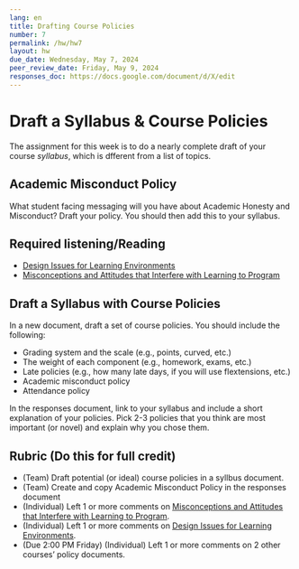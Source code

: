 ```yaml
---
lang: en
title: Drafting Course Policies
number: 7
permalink: /hw/hw7
layout: hw
due_date: Wednesday, May 7, 2024
peer_review_date: Friday, May 9, 2024
responses_doc: https://docs.google.com/document/d/X/edit
---
```


[learning_environments]: https://drive.google.com/drive/u/1/folders/1kSg75QcfFhbJVZJ_byRNqYsn5MnFLfrs
[misconceptions]: https://drive.google.com/file/d/1KqnD7ZgA8WqiikPGY1Z7FL70EYmf2Q4E/view?usp=sharing
[blank_syllabus]: https://docs.google.com/document/d/1qANVq4eq9awixuokGti2p6vLaaFDrnDv57wE0oonnb4/edit#heading=h.3j8x5g7z1b5d

# Draft a Syllabus & Course Policies

The assignment for this week is to do a nearly complete draft of your course _syllabus_, which is dfferent from a list of topics.

## Academic Misconduct Policy

What student facing messaging will you have about Academic Honesty and Misconduct? Draft your policy. You should then add this to your syllabus.

## Required listening/Reading

- [<u>Design Issues for Learning Environments</u>][learning_environments]
- [<u>Misconceptions and Attitudes that Interfere with Learning to Program</u>][misconceptions]

## Draft a Syllabus with Course Policies

In a new document, draft a set of course policies. You should include the following:

* Grading system and the scale (e.g., points, curved, etc.)
* The weight of each component (e.g., homework, exams, etc.)
* Late policies (e.g., how many late days, if you will use flextensions, etc.)
* Academic misconduct policy
* Attendance policy

In the responses document, link to your syllabus and include a short explanation of your policies. Pick 2-3 policies that you think are most important (or novel) and explain why you chose them.

## Rubric (Do this for full credit)

<!-- - (Team) Mentioned where you will advertise course application on responses document. -->
- (Team) Draft potential (or ideal) course policies in a syllbus document.
- (Team) Create and copy Academic Misconduct Policy in the responses document
- (Individual) Left 1 or more comments on [<u>Misconceptions and Attitudes that Interfere with Learning to Program</u>][misconceptions].
- (Individual) Left 1 or more comments on [<u>Design Issues for Learning Environments</u>][learning_environments].
- (Due 2:00 PM Friday) (Individual) Left 1 or more comments on 2 other courses’ policy documents.
